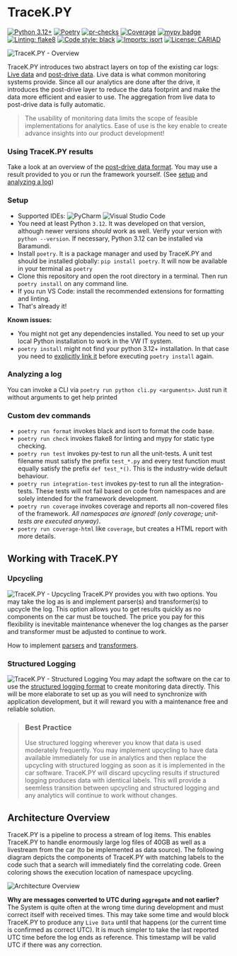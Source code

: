 # TraceK.PY

[![Python 3.12+](https://img.shields.io/badge/python-3.12+-blue.svg)](https://www.python.org/downloads/release/python-3120/)
[![Poetry](https://img.shields.io/endpoint?url=https://python-poetry.org/badge/v0.json)](https://python-poetry.org/)
[![pr-checks](https://github.com/cariad-t2/TraceK.PY/workflows/pr-checks/badge.svg)](https://github.com/cariad-t2/TraceK.PY/actions)
[![Coverage](https://img.shields.io/badge/coverage-100%25-green)](https://github.com/cariad-t2/TraceK.PY-SDK/actions/workflows/pr-check.yml)
[![mypy badge](https://www.mypy-lang.org/static/mypy_badge.svg)](https://github.com/python/mypy)
[![Linting: flake8](https://img.shields.io/badge/linting-flake8-ffffff.svg)](https://github.com/PyCQA/flake8)
[![Code style: black](https://img.shields.io/badge/code%20style-black-000000.svg)](https://github.com/psf/black)
[![Imports: isort](https://img.shields.io/badge/%20imports-isort-%231674b1?style=flat&labelColor=ef8336)](https://pycqa.github.io/isort/)
[![License: CARIAD](https://img.shields.io/badge/license-CARIAD-442EE0.svg)](LICENSE)


![TraceK.PY - Overview](./docs/tracek.py-overview.png)

TraceK.PY introduces two abstract layers on top of the existing car logs: [Live data](./docs/live_data_format.md) and [post-drive data](./docs/post-drive_format.md). Live data is what common monitoring systems provide. Since all our analytics are done after the drive, it introduces the post-drive layer to reduce the data footprint and make the data more efficient and easier to use. The aggregation from live data to post-drive data is fully automatic. 

>The usability of monitoring data limits the scope of feasible implementations for analytics. Ease of use is the key enable to create advance insights into our product development!

### Using TraceK.PY results

Take a look at an overview of the [post-drive data format](./docs/post-drive_format.md). You may use a result provided to you or run the framework yourself. (See [setup](#setup) and [analyzing a log](#analyzing-a-log))


### Setup

- Supported IDEs: ![PyCharm](https://img.shields.io/badge/PyCharm-000?logo=pycharm&logoColor=fff) ![Visual Studio Code](https://custom-icon-badges.demolab.com/badge/Visual%20Studio%20Code-0078d7.svg?logo=vsc&logoColor=white)
- You need at least Python `3.12`. It was developed on that version, although newer versions *should* work as well. Verify your version with `python --version`. If necessary, Python 3.12 can be installed via Baramundi.
- Install `poetry`. It is a package manager and used by TraceK.PY and should be installed globally: `pip install poetry`. It will now be available in your terminal as `poetry`
- Clone this repository and open the root directory in a terminal. Then run `poetry install` on any command line.
- If you run VS Code: install the recommended extensions for formatting and linting.
- That's already it!


**Known issues:**

- You might not get any dependencies installed. You need to set up your local Python installation to work in the VW IT system.
- `poetry install` might not find your python 3.12+ installation. In that case you need to [explicitly link it](https://python-poetry.org/docs/managing-environments/#switching-between-environments) before executing `poetry install` again.


### Analyzing a log

 You can invoke a CLI via `poetry run python cli.py <arguments>`. Just run it without arguments to get help printed


### Custom dev commands

- `poetry run format` invokes black and isort to format the code base.
- `poetry run check` invokes flake8 for linting and mypy for static type checking.
- `poetry run test` invokes py-test to run all the unit-tests. A unit test filename must satisfy the prefix `test_*.py` and every test function must equally satisfy the prefix `def test_*()`. This is the industry-wide default behaviour.
- `poetry run integration-test` invokes py-test to run all the integration-tests. These tests will not fail based on code from namespaces and are solely intended for the framework development.
- `poetry run coverage` invokes coverage and reports all non-covered files of the framework. *All namespaces are ignored! (only coverage; unit-tests are executed anyway)*.
- `poetry run coverage-html` like `coverage`, but creates a HTML report with more details.


## Working with TraceK.PY
### Upcycling

![TraceK.PY - Upcycling](./docs/tracek.py-upcycling.png)
TraceK.PY provides you with two options. You may take the log as is and implement parser(s) and transformer(s) to upcycle the log. This option allows you to get results quickly as no components on the car must be touched. The price you pay for this flexibility is inevitable maintenance whenever the log changes as the parser and transformer must be adjusted to continue to work.

How to implement [parsers](./docs/parsers_and_transformers#parsers) and [transformers](./docs/parsers_and_transformers#transformers).

### Structured Logging

![TraceK.PY - Structured Logging](./docs/tracek.py-structured-logging.png)
You may adapt the software on the car to use the [structured logging format](./docs/structured_logging_format_v1.md) to create monitoring data directly. This will be more elaborate to set up as you will need to synchronize with application development, but it will reward you with a maintenance free and reliable solution.


>### Best Practice
>
>Use structured logging wherever you know that data is used moderately frequently. You may implement upcycling to have data available immediately for use in analytics and then replace the upcycling with structured logging as soon as it is implemented in the car software. TraceK.PY will discard upcycling results if structured logging produces data with identical labels. This will provide a seemless transition between upcycling and structured logging and any analytics will continue to work without changes.


## Architecture Overview

TraceK.PY is a pipeline to process a stream of log items. This enables TraceK.PY to handle enormously large log files of 40GB as well as a livestream from the car (to be implemented as data source). The following diagram depicts the components of TraceK.PY with matching labels to the code such that a search will immediately find the correlating code. Green coloring shows the execution location of namespace upcycling.

![Architecture Overview](./docs/architecture_overview.png)

**Why are messages converted to UTC during `aggregate` and not earlier?** The System is quite often at the wrong time during development and must correct itself with received times. This may take some time and would block TraceK.PY to produce any `Live Data` until that happens (or the current time is confirmed as correct UTC). It is much simpler to take the last reported UTC time before the log ends as reference. This timestamp will be valid UTC if there was any correction.
